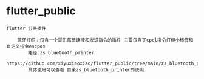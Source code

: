 # flutter_public

    flutter 公共插件

        蓝牙打印：包含一个提供蓝牙连接和发送指令的插件 主要包含了cpcl指令打印小标签和自定义指令escpos 
            路径:zs_bluetooth_printer
            https://github.com/xiyuxiaoxiao/flutter_public/tree/main/zs_bluetooth_printer
            具体使用可以查看 目录zs_bluetooth_printer的说明

